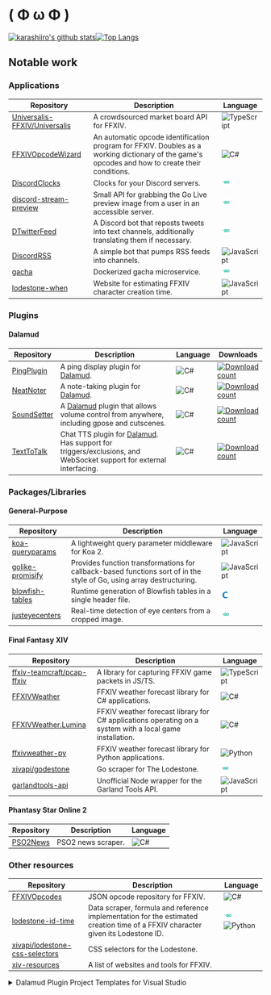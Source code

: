 # ( Φ ω Φ )
[![karashiiro's github stats](https://github-readme-stats-khaki-gamma.vercel.app/api?username=karashiiro&line_height=24&count_private=true)](https://github.com/anuraghazra/github-readme-stats)[![Top Langs](https://github-readme-stats-khaki-gamma.vercel.app/api/top-langs/?username=karashiiro&layout=compact&langs_count=8&exclude_repo=bingode,github-readme-stats)](https://github.com/anuraghazra/github-readme-stats)

## Notable work

### Applications
Repository|Description|Language
---|---|---
[Universalis-FFXIV/Universalis](https://github.com/Universalis-FFXIV/Universalis)|A crowdsourced market board API for FFXIV.|![TypeScript](programming_languages/typescript.png "TypeScript")
[FFXIVOpcodeWizard](https://github.com/karashiiro/FFXIVOpcodeWizard)|An automatic opcode identification program for FFXIV. Doubles as a working dictionary of the game's opcodes and how to create their conditions.|![C#](programming_languages/csharp.png "C#")
[DiscordClocks](https://github.com/karashiiro/DiscordClocks)|Clocks for your Discord servers.|![Go](programming_languages/go.png "Go")
[discord-stream-preview](https://github.com/karashiiro/discord-stream-preview)|Small API for grabbing the Go Live preview image from a user in an accessible server.|![Go](programming_languages/go.png "Go")
[DTwitterFeed](https://github.com/karashiiro/DTwitterFeed)|A Discord bot that reposts tweets into text channels, additionally translating them if necessary.|![Go](programming_languages/go.png "Go")
[DiscordRSS](https://github.com/karashiiro/DiscordRSS)|A simple bot that pumps RSS feeds into channels.|![JavaScript](programming_languages/javascript.png "JavaScript")
[gacha](https://github.com/karashiiro/gacha)|Dockerized gacha microservice.|![Go](programming_languages/go.png "Go")
[lodestone-when](https://github.com/karashiiro/lodestone-when)|Website for estimating FFXIV character creation time.|![JavaScript](programming_languages/javascript.png "JavaScript")

### Plugins

#### Dalamud
Repository|Description|Language|Downloads
---|---|---|---
[PingPlugin](https://github.com/karashiiro/PingPlugin)|A ping display plugin for [Dalamud](https://github.com/goatcorp/Dalamud).|![C#](programming_languages/csharp.png "C#")|[![Download count](https://img.shields.io/endpoint?url=https%3A%2F%2Fvz32sgcoal.execute-api.us-east-1.amazonaws.com%2FPingPlugin)](https://github.com/karashiiro/PingPlugin)
[NeatNoter](https://github.com/karashiiro/NeatNoter)|A note-taking plugin for [Dalamud](https://github.com/goatcorp/Dalamud).|![C#](programming_languages/csharp.png "C#")|[![Download count](https://img.shields.io/endpoint?url=https%3A%2F%2Fvz32sgcoal.execute-api.us-east-1.amazonaws.com%2FNeatNoter)](https://github.com/karashiiro/NeatNoter)
[SoundSetter](https://github.com/karashiiro/SoundSetter)|A [Dalamud](https://github.com/goatcorp/Dalamud) plugin that allows volume control from anywhere, including gpose and cutscenes.|![C#](programming_languages/csharp.png "C#")|[![Download count](https://img.shields.io/endpoint?url=https%3A%2F%2Fvz32sgcoal.execute-api.us-east-1.amazonaws.com%2FSoundSetter)](https://github.com/karashiiro/SoundSetter)
[TextToTalk](https://github.com/karashiiro/TextToTalk)|Chat TTS plugin for [Dalamud](https://github.com/goatcorp/Dalamud). Has support for triggers/exclusions, and WebSocket support for external interfacing.|![C#](programming_languages/csharp.png "C#")|[![Download count](https://img.shields.io/endpoint?url=https%3A%2F%2Fvz32sgcoal.execute-api.us-east-1.amazonaws.com%2FTextToTalk)](https://github.com/karashiiro/TextToTalk)

### Packages/Libraries

#### General-Purpose
Repository|Description|Language
---|---|---
[koa-queryparams](https://github.com/karashiiro/koa-queryparams)|A lightweight query parameter middleware for Koa 2.|![JavaScript](programming_languages/javascript.png "JavaScript")
[golike-promisify](https://github.com/karashiiro/golike-promisify)|Provides function transformations for callback-based functions sort of in the style of Go, using array destructuring.|![JavaScript](programming_languages/javascript.png "JavaScript")
[blowfish-tables](https://github.com/karashiiro/blowfish-tables)|Runtime generation of Blowfish tables in a single header file.|![C](programming_languages/c.png "C")
[justeyecenters](https://github.com/karashiiro/justeyecenters)|Real-time detection of eye centers from a cropped image.|![Go](programming_languages/go.png "Go")

#### Final Fantasy XIV
Repository|Description|Language
---|---|---
[ffxiv-teamcraft/pcap-ffxiv](https://github.com/ffxiv-teamcraft/pcap-ffxiv)|A library for capturing FFXIV game packets in JS/TS.|![TypeScript](programming_languages/typescript.png "TypeScript")
[FFXIVWeather](https://github.com/karashiiro/FFXIVWeather)|FFXIV weather forecast library for C# applications.|![C#](programming_languages/csharp.png "C#")
[FFXIVWeather.Lumina](https://github.com/karashiiro/FFXIVWeather.Lumina)|FFXIV weather forecast library for C# applications operating on a system with a local game installation.|![C#](programming_languages/csharp.png "C#")
[ffxivweather-py](https://github.com/karashiiro/ffxivweather-py)|FFXIV weather forecast library for Python applications.|![Python](programming_languages/python.png "Python")
[xivapi/godestone](https://github.com/xivapi/godestone)|Go scraper for The Lodestone.|![Go](programming_languages/go.png "Go")
[garlandtools-api](https://github.com/karashiiro/garlandtools-api)|Unofficial Node wrapper for the Garland Tools API.|![JavaScript](programming_languages/javascript.png "JavaScript")

#### Phantasy Star Online 2
Repository|Description|Language
---|---|---
[PSO2News](https://github.com/karashiiro/PSO2News)|PSO2 news scraper.|![C#](programming_languages/csharp.png "C#")

### Other resources

Repository|Description|Language
---|---|---
[FFXIVOpcodes](https://github.com/karashiiro/FFXIVOpcodes)|JSON opcode repository for FFXIV.|![C#](programming_languages/csharp.png "C#")
[lodestone-id-time](https://github.com/karashiiro/lodestone-id-time)|Data scraper, formula and reference implementation for the estimated creation time of a FFXIV character given its Lodestone ID.|![Go](programming_languages/go.png "Go")![Python](programming_languages/python.png "Python")
[xivapi/lodestone-css-selectors](https://github.com/xivapi/lodestone-css-selectors)|CSS selectors for the Lodestone.|
[xiv-resources](https://github.com/karashiiro/xiv-resources)|A list of websites and tools for FFXIV.|

<details>
  <summary>Dalamud Plugin Project Templates for Visual Studio</summary>
  <br>
  
Repository|Description|Language
---|---|---
[DalamudPluginProjectTemplate](https://github.com/karashiiro/DalamudPluginProjectTemplate)|An opinionated Visual Studio project template for [Dalamud](https://github.com/goatcorp/Dalamud) plugins, with attributes for more maintainable command setup and teardown.|![C#](programming_languages/csharp.png "C#")
[DalamudPluginVB](https://github.com/karashiiro/DalamudPluginVB)|An opinionated Visual Studio project template for [Dalamud](https://github.com/goatcorp/Dalamud) plugins, with attributes for more maintainable command setup and teardown.|![Visual Basic .NET](programming_languages/vb.png "Visual Basic .NET")
[DalamudPluginFSharp](https://github.com/karashiiro/DalamudPluginFSharp)|An opinionated Visual Studio project template for [Dalamud](https://github.com/goatcorp/Dalamud) plugins, with attributes for more maintainable command setup and teardown.|![F#](programming_languages/fsharp.png "F#")
[DalamudPluginPython](https://github.com/karashiiro/DalamudPluginPython)|A Visual Studio template for creating a new [Dalamud](https://github.com/goatcorp/Dalamud) plugin project in Python.|![C#](programming_languages/csharp.png "C#")![Python](programming_languages/python.png "Python")
[DalamudPluginLua](https://github.com/karashiiro/DalamudPluginLua)|A Visual Studio template for creating a new [Dalamud](https://github.com/goatcorp/Dalamud) plugin project in Lua.|![C#](programming_languages/csharp.png "C#")![Lua](programming_languages/lua.png "Lua")
</details>
